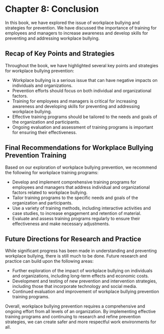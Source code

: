 Chapter 8: Conclusion
=====================

In this book, we have explored the issue of workplace bullying and strategies for prevention. We have discussed the importance of training for employees and managers to increase awareness and develop skills for preventing and addressing workplace bullying.

Recap of Key Points and Strategies
----------------------------------

Throughout the book, we have highlighted several key points and strategies for workplace bullying prevention:

* Workplace bullying is a serious issue that can have negative impacts on individuals and organizations.
* Prevention efforts should focus on both individual and organizational factors.
* Training for employees and managers is critical for increasing awareness and developing skills for preventing and addressing workplace bullying.
* Effective training programs should be tailored to the needs and goals of the organization and participants.
* Ongoing evaluation and assessment of training programs is important for ensuring their effectiveness.

Final Recommendations for Workplace Bullying Prevention Training
----------------------------------------------------------------

Based on our exploration of workplace bullying prevention, we recommend the following for workplace training programs:

* Develop and implement comprehensive training programs for employees and managers that address individual and organizational factors related to workplace bullying.
* Tailor training programs to the specific needs and goals of the organization and participants.
* Use a variety of training methods, including interactive activities and case studies, to increase engagement and retention of material.
* Evaluate and assess training programs regularly to ensure their effectiveness and make necessary adjustments.

Future Directions for Research and Practice
-------------------------------------------

While significant progress has been made in understanding and preventing workplace bullying, there is still much to be done. Future research and practice can build upon the following areas:

* Further exploration of the impact of workplace bullying on individuals and organizations, including long-term effects and economic costs.
* Development and testing of new prevention and intervention strategies, including those that incorporate technology and social media.
* Continued evaluation and improvement of workplace bullying prevention training programs.

Overall, workplace bullying prevention requires a comprehensive and ongoing effort from all levels of an organization. By implementing effective training programs and continuing to research and refine prevention strategies, we can create safer and more respectful work environments for all.



